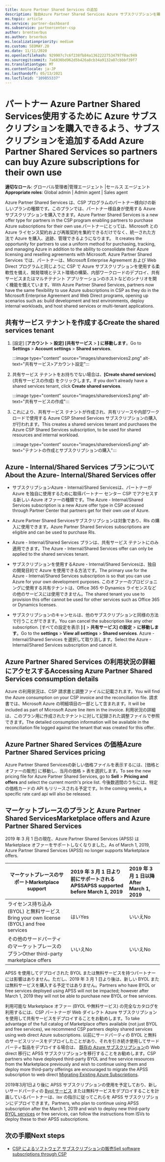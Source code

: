 ```yaml
---
title: Azure Partner Shared Services の追加
description: 独自Azure Partner Shared Services Azure サブスクリプションを購入し、Azure を購入、追跡、管理するための統一された方法を使用します。
ms.topic: article
ms.service: partner-dashboard
ms.subservice: partnercenter-csp
author: brentserbus
ms.author: brserbus
ms.localizationpriority: medium
ms.custom: SEOMAY.20
ms.date: 11/11/2020
ms.openlocfilehash: 929907c7c6f238fb84a13622227534797f0ac949
ms.sourcegitcommit: 7a6836bd962d5b426a8cb34a9132a87cbbbf39f7
ms.translationtype: MT
ms.contentlocale: ja-JP
ms.lasthandoff: 05/13/2021
ms.locfileid: "109855337"
---
```

# <a name="add-azure-partner-shared-services-so-partners-can-buy-azure-subscriptions-for-their-own-use"></a><span data-ttu-id="09d9f-103">パートナー Azure Partner Shared Services使用するために Azure サブスクリプションを購入できるよう、サブスクリプションを追加する</span><span class="sxs-lookup"><span data-stu-id="09d9f-103">Add Azure Partner Shared Services so partners can buy Azure subscriptions for their own use</span></span>

<span data-ttu-id="09d9f-104">**適切なロール**: グローバル管理者|管理エージェント |セールス エージェント</span><span class="sxs-lookup"><span data-stu-id="09d9f-104">**Appropriate roles**: Global admin | Admin agent | Sales agent</span></span>

<span data-ttu-id="09d9f-105">Azure Partner Shared Services は、CSP プログラムのパートナー様向けの新しいプランの種類です。このプランでは、パートナー様自身が使用する Azure サブスクリプションを購入できます。</span><span class="sxs-lookup"><span data-stu-id="09d9f-105">Azure Partner Shared Services is a new offer type for partners in the CSP program enabling partners to purchase Azure subscriptions for their own use.</span></span><span data-ttu-id="09d9f-106">パートナーにとっては、Microsoft との Azure ライセンス契約および再販契約を集約できるだけでなく、統一された方法で Azure を購入、追跡、管理できるようになります。</span><span class="sxs-lookup"><span data-stu-id="09d9f-106">  It creates the opportunity for partners to use a uniform method for purchasing, tracking, and managing Azure in addition to the ability to consolidate their Azure licensing and reselling agreements with Microsoft.</span></span> <span data-ttu-id="09d9f-107">Azure Partner Shared Services では、パートナーは、Microsoft Enterprise Agreement および Web Direct プログラムと同じように CSP で Azure サブスクリプションを使用する柔軟性を備え、開発環境とテスト環境の構築、内部ワークロードのデプロイ、共有サービスまたはマルチテナント アプリケーションのホストなどのシナリオを開く機能を備えています。</span><span class="sxs-lookup"><span data-stu-id="09d9f-107">With Azure Partner Shared Services, partners now have the same flexibility to use Azure subscriptions in CSP as they do in the Microsoft Enterprise Agreement and Web Direct programs, opening up scenarios such as:  build development and test environments, deploy internal workloads, and host shared services or multi-tenant applications.</span></span>  

## <a name="create-the-shared-services-tenant"></a><span data-ttu-id="09d9f-108">共有サービス テナントを作成する</span><span class="sxs-lookup"><span data-stu-id="09d9f-108">Create the shared services tenant</span></span>

1. <span data-ttu-id="09d9f-109">[設定] [**アカウント**  >  **設定] [共有サービス**  >  **] に移動します**。</span><span class="sxs-lookup"><span data-stu-id="09d9f-109">Go to **Settings** > **Account settings** > **Shared services**.</span></span>

   :::image type="content" source="images/sharedservices2.png" alt-text="共有サービス>アカウント設定":::

2. <span data-ttu-id="09d9f-111">共有サービス テナントをお持ちでない場合は、**[Create shared services]** (共有サービスの作成) をクリックします。</span><span class="sxs-lookup"><span data-stu-id="09d9f-111">If you don't already have a shared services tenant, click **Create shared services**.</span></span>

   :::image type="content" source="images/sharedservices3.png" alt-text="共有サービスの作成":::

3. <span data-ttu-id="09d9f-113">これにより、共有サービス テナントが作成され、共有リソースや内部ワークロードで使用する Azure CSP Shared Services サブスクリプションの購入が行われます。</span><span class="sxs-lookup"><span data-stu-id="09d9f-113">This creates a shared services tenant and purchases the Azure CSP Shared Services subscription, to be used for shared resources and internal workload.</span></span>

   :::image type="content" source="images/sharedservices5.png" alt-text="テナントの作成とサブスクリプションの購入":::

## <a name="about-the-azure--internalshared-services-offer"></a><span data-ttu-id="09d9f-115">Azure - Internal/Shared Services プランについて</span><span class="sxs-lookup"><span data-stu-id="09d9f-115">About the Azure- Internal/Shared Services offer</span></span>

- <span data-ttu-id="09d9f-116">サブスクリプションAzure - Internal/Shared Servicesは、パートナーが Azure を独自に使用するために取得パートナー センター CSP でアクセスする新しい Azure オファーの種類です。</span><span class="sxs-lookup"><span data-stu-id="09d9f-116">The Azure - Internal/Shared Services subscription is a new Azure offer type in CSP accessed through Partner Center that partners get for their own use of Azure.</span></span>

- <span data-ttu-id="09d9f-117">Azure Partner Shared Servicesサブスクリプションは対象であり、RIs の購入に使用できます。</span><span class="sxs-lookup"><span data-stu-id="09d9f-117">Azure Partner Shared Services subscriptions are eligible and can be used to purchase RIs.</span></span>

- <span data-ttu-id="09d9f-118">Azure - Internal/Shared Services プランは、共有サービス テナントにのみ適用できます。</span><span class="sxs-lookup"><span data-stu-id="09d9f-118">The Azure - Internal/Shared Services offer can only be applied to the shared services tenant.</span></span>

- <span data-ttu-id="09d9f-119">サブスクリプションを使用するAzure - Internal/Shared Servicesは、独自の開発目的で Azure を使用できる方法です。</span><span class="sxs-lookup"><span data-stu-id="09d9f-119">The primary use for the Azure - Internal/Shared Services subscription is so that you can use Azure for your own development purposes.</span></span> <span data-ttu-id="09d9f-120">このオファーのプロビジョニングに使用する共有テナントは、Office 365 や Dynamics ライセンスなどの他のサービスには使用できません。</span><span class="sxs-lookup"><span data-stu-id="09d9f-120">The shared tenant you use to provision this offer cannot be used for other services such as Office 365 or Dynamics licenses.</span></span>

- <span data-ttu-id="09d9f-121">サブスクリプションのキャンセルは、他のサブスクリプションと同様の方法で行うことができます。</span><span class="sxs-lookup"><span data-stu-id="09d9f-121">You can cancel the subscription like any other subscription.</span></span> <span data-ttu-id="09d9f-122">[すべての設定を表示 **] [**  >  **共有サービス] の設定**  >  **に移動します**。</span><span class="sxs-lookup"><span data-stu-id="09d9f-122">Go to the **settings** > **View all settings** > **Shared services**.</span></span> <span data-ttu-id="09d9f-123">Azure - Internal/Shared Services を選択して取り消します。</span><span class="sxs-lookup"><span data-stu-id="09d9f-123">Select the Azure - Internal/Shared Services subscription and cancel it.</span></span>

## <a name="accessing-azure-partner-shared-services-consumption-details"></a><span data-ttu-id="09d9f-124">Azure Partner Shared Services の利用状況の詳細にアクセスする</span><span class="sxs-lookup"><span data-stu-id="09d9f-124">Accessing Azure Partner Shared Services consumption details</span></span>

<span data-ttu-id="09d9f-125">Azure の利用状況は、CSP 請求書と調整ファイルに記載されます。</span><span class="sxs-lookup"><span data-stu-id="09d9f-125">You will find the Azure consumption on your CSP invoice and the reconciliation file.</span></span> <span data-ttu-id="09d9f-126">請求書では、Microsoft Azure の明細項目の一部として含まれます。</span><span class="sxs-lookup"><span data-stu-id="09d9f-126">It will be included as part of Microsoft Azure line item in the invoice.</span></span> <span data-ttu-id="09d9f-127">利用状況の詳細は、このプラン用に作成されたテナントに対して記録された調整ファイルで参照できます。</span><span class="sxs-lookup"><span data-stu-id="09d9f-127">The detailed consumption information will be available in the reconciliation file logged against the tenant that was created for this offer.</span></span>

## <a name="azure-partner-shared-services-pricing"></a><span data-ttu-id="09d9f-128">Azure Partner Shared Services の価格</span><span class="sxs-lookup"><span data-stu-id="09d9f-128">Azure Partner Shared Services pricing</span></span>

<span data-ttu-id="09d9f-129">Azure Partner Shared Servicesの新しい価格ファイルを表示するには、[価格とオファーの販売] に移動し、当月の価格  >  表を選択します。</span><span class="sxs-lookup"><span data-stu-id="09d9f-129">To see the new pricing file for Azure Partner Shared Services, go to **Sell** > **Pricing and offers** and select the current month's price list.</span></span> <span data-ttu-id="09d9f-130">今後数週間のうちには、特定の価格カードの API もリリースされる予定です。</span><span class="sxs-lookup"><span data-stu-id="09d9f-130">In the coming weeks, a specific rate card api will also be released.</span></span>

## <a name="marketplace-offers-and-azure-partner-shared-services"></a><span data-ttu-id="09d9f-131">マーケットプレースのプランと Azure Partner Shared Services</span><span class="sxs-lookup"><span data-stu-id="09d9f-131">Marketplace offers and Azure Partner Shared Services</span></span>

<span data-ttu-id="09d9f-132">2019 年 3 月 1 日の現在、Azure Partner Shared Services (APSS) は Marketplace オファーをサポートしなくなりました。</span><span class="sxs-lookup"><span data-stu-id="09d9f-132">As of March 1, 2019, Azure Partner Shared Services (APSS) no longer supports Marketplace offers.</span></span>

|<span data-ttu-id="09d9f-133">**マーケットプレースのサポート**</span><span class="sxs-lookup"><span data-stu-id="09d9f-133">**Marketplace support**</span></span>   |<span data-ttu-id="09d9f-134">**2019 年 3 月 1 日より前にサポートされる APSS**</span><span class="sxs-lookup"><span data-stu-id="09d9f-134">**APSS supported before March 1, 2019**</span></span>|<span data-ttu-id="09d9f-135">**2019 年 3 月 1 日以降**</span><span class="sxs-lookup"><span data-stu-id="09d9f-135">**After March 1, 2019**</span></span>|
|---------------------------|:----------------------------|:-------------------|
|<span data-ttu-id="09d9f-136">ライセンス持ち込み (BYOL) と無料サービス</span><span class="sxs-lookup"><span data-stu-id="09d9f-136">Bring your own license (BYOL) and free services</span></span>   | <span data-ttu-id="09d9f-137">はい</span><span class="sxs-lookup"><span data-stu-id="09d9f-137">Yes</span></span>   | <span data-ttu-id="09d9f-138">いいえ</span><span class="sxs-lookup"><span data-stu-id="09d9f-138">No</span></span>|
|<span data-ttu-id="09d9f-139">その他のサードパーティのマーケットプレースのプラン</span><span class="sxs-lookup"><span data-stu-id="09d9f-139">Other third-party marketplace offers</span></span>   | <span data-ttu-id="09d9f-140">いいえ</span><span class="sxs-lookup"><span data-stu-id="09d9f-140">No</span></span>   |<span data-ttu-id="09d9f-141">いいえ</span><span class="sxs-lookup"><span data-stu-id="09d9f-141">No</span></span>|

<span data-ttu-id="09d9f-142">APSS を使用してデプロイされた BYOL または無料サービスを持つパートナーには影響はありません。ただし、2019 年 3 月 1 日より後は、新しい BYOL または無料サービスを購入する予定ではありません。</span><span class="sxs-lookup"><span data-stu-id="09d9f-142">Partners who have BYOL or free services deployed using APSS will not be impacted; however after March 1, 2019 they will not be able to purchase new BYOL or free services.</span></span>

<span data-ttu-id="09d9f-143">利用可能な Marketplace オファー (BYOL や無料サービス) の完全なカタログを利用するには、CSP パートナーが Web ダイレクト Azure サブスクリプションを使用して共有サービスをデプロイすることをお勧めします。</span><span class="sxs-lookup"><span data-stu-id="09d9f-143">To take advantage of the full catalog of Marketplace offers available (not just BYOL and free services), we recommend CSP partners deploy shared services using web direct Azure subscriptions.</span></span>  <span data-ttu-id="09d9f-144">以前にサードパーティの BYOL と無料のサービスリソースをデプロイしたことがあり、それを引き続き使用してサードパーティ製品をデプロイする場合は、 [既存の Azure サブスクリプション](/azure/cloud-solution-provider/migration/migration#migrating-existing-azure-subscriptions)の Web direct 移行に APSS サブスクリプションを移行することをお勧めします。</span><span class="sxs-lookup"><span data-stu-id="09d9f-144">CSP partners who have deployed third-party BYOL and free service resources from the Marketplace previously and wish to continue using them and deploy more third-party offerings are encouraged to migrate the APSS subscription to web direct [Migrating Existing Azure Subscriptions](/azure/cloud-solution-provider/migration/migration#migrating-existing-azure-subscriptions).</span></span>

<span data-ttu-id="09d9f-145">2019年3月1日より後に APSS サブスクリプションの使用を予定しており、新しいサードパーティの [Byol サービス](https://azuremarketplace.microsoft.com/marketplace/apps?filters=byol) または無料サービスをデプロイすることを計画しているパートナーは、isv の指示に従ってこれらを APSS サブスクリプションにデプロイできます。</span><span class="sxs-lookup"><span data-stu-id="09d9f-145">Partners, who plan to continue using APSS subscription after the March 1, 2019 and wish to deploy new third-party [BYOL services](https://azuremarketplace.microsoft.com/marketplace/apps?filters=byol) or free services, can follow the instructions from ISVs to deploy these to their APSS subscriptions.</span></span>

## <a name="next-steps"></a><span data-ttu-id="09d9f-146">次の手順</span><span class="sxs-lookup"><span data-stu-id="09d9f-146">Next steps</span></span>

- [<span data-ttu-id="09d9f-147">CSP によるソフトウェア サブスクリプションの販売</span><span class="sxs-lookup"><span data-stu-id="09d9f-147">Sell software subscriptions through CSP</span></span>](csp-software-subscriptions.md)
